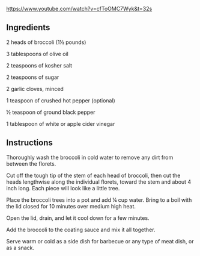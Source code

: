 https://www.youtube.com/watch?v=cfToOMC7Wyk&t=32s

## Ingredients

2 heads of broccoli (1½ pounds)

3 tablespoons of olive oil

2 teaspoons of kosher salt

2 teaspoons of sugar

2 garlic cloves, minced

1 teaspoon of crushed hot pepper (optional)

½ teaspoon of ground black pepper

1 tablespoon of white or apple cider vinegar

## Instructions

Thoroughly wash the broccoli in cold water to remove any dirt from between the florets.

Cut off the tough tip of the stem of each head of broccoli, then cut the heads lengthwise along the individual florets, toward the stem and about 4 inch long. Each piece will look like a little tree.

Place the broccoli trees into a pot and add ¼ cup water. Bring to a boil with the lid closed for 10 minutes over medium high heat.

Open the lid, drain, and let it cool down for a few minutes.

Add the broccoli to the coating sauce and mix it all together.

Serve warm or cold as a side dish for barbecue or any type of meat dish, or as a snack.
